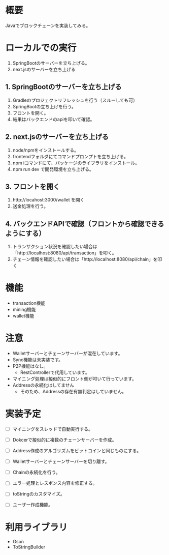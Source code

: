 # 概要

Javaでブロックチェーンを実装してみる。


# ローカルでの実行

1. SpringBootのサーバーを立ち上げる。
2. next.jsのサーバーを立ち上げる

## 1. SpringBootのサーバーを立ち上げる

1. Gradleのプロジェクトリフレッシュを行う（スルーしても可）
2. SpringBootの立ち上げを行う。
3. フロントを開く。
4. 結果はバックエンドのapiを叩いて確認。

## 2. next.jsのサーバーを立ち上げる

1. node/npmをインストールする。
2. frontendフォルダにてコマンドプロンプトを立ち上げる。
3. npm iコマンドにて、パッケージのライブラリをインストール。
4. npm run dev で開発環境を立ち上げる。

## 3. フロントを開く

1. http://locahost:3000/wallet を開く
2. 送金処理を行う。

## 4. バックエンドAPIで確認（フロントから確認できるようにする）

1. トランザクション状況を確認したい場合は「http://localhost:8080/api/transaction」を叩く。
2. チェーン情報を確認したい場合は「http://localhost:8080/api/chain」を叩く


# 機能

- transaction機能
- mining機能
- wallet機能


# 注意

- Walletサーバーとチェーンサーバーが混在しています。
- Sync機能は未実装です。
- P2P機能はなし。
	- RestControllerで代用しています。
- マイニング処理は擬似的にフロント側が叩いて行っています。
- Addressの永続化はしてません
	- そのため、Addressの存在有無判定はしていません。

	
# 実装予定

- [ ] マイニングをスレッドで自動実行する。
- [ ] Dokcerで擬似的に複数のチェーンサーバーを作成。
- [ ] Address作成のアルゴリズムをビットコインと同じものにする。
- [ ] Walletサーバーとチェーンサーバーを切り離す。
- [ ] Chainの永続化を行う。
- [ ] エラー処理とレスポンス内容を修正する。
- [ ] toStringのカスタマイズ。
- [ ] ユーザー作成機能。


# 利用ライブラリ

- Gson
- ToStringBuilder